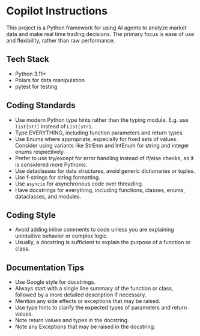 # Copilot Instructions
This project is a Python framework for using AI agents to analyze market data and make real time trading decisions.
The primary focus is ease of use and flexibility, rather than raw performance.

## Tech Stack
- Python 3.11+
- Polars for data manipulation
- pytest for testing

## Coding Standards
- Use modern Python type hints rather than the typing module. E.g. use `list[str]` instead of `List[str]`.
- Type EVERYTHING, including function parameters and return types.
- Use Enums where appropriate, especially for fixed sets of values. Consider using variants like StrEnm and IntEnum for string and integer enums respectively.
- Prefer to use try/except for error handling instead of if/else checks, as it is considered more Pythonic.
- Use dataclasses for data structures, avoid generic dictionaries or tuples.
- Use f-strings for string formatting.
- Use `asyncio` for asynchronous code over threading.
- Have docstrings for everything, including functions, classes, enums, dataclasses, and modules.

## Coding Style
- Avoid adding inline comments to code unless you are explaining unintuitive behavior or complex logic.
- Usually, a docstring is sufficient to explain the purpose of a function or class.

## Documentation Tips
- Use Google style for docstrings.
- Always start with a single line summary of the function or class,
  followed by a more detailed description if necessary.
- Mention any side effects or exceptions that may be raised.
- Use type hints to clarify the expected types of parameters and return values.
- Note return values and types in the docstring.
- Note any Exceptions that may be raised in the docstring.

